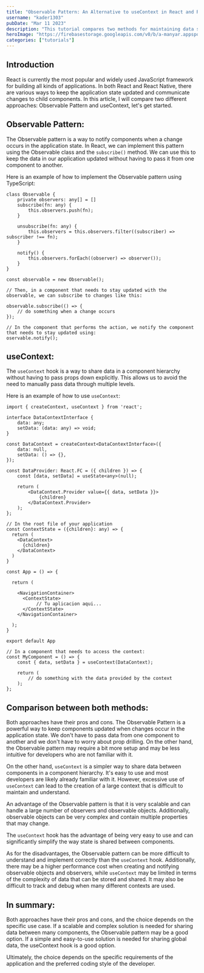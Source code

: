 ```yaml
---
title: "Observable Pattern: An Alternative to useContext in React and React Native"
username: "kader1303"
pubDate: "Mar 11 2023"
description: "This tutorial compares two methods for maintaining data synchronization in React: the Observable Pattern and useContext. It includes examples of how to implement them, their advantages, disadvantages, and main differences."
heroImage: "https://firebasestorage.googleapis.com/v0/b/a-manyar.appspot.com/o/Banner.png?alt=media&token=1b640fc3-8a89-4e34-aa6a-e6cc48a6c4eb"
categories: ["tutorials"]
---
```


## Introduction

React is currently the most popular and widely used JavaScript framework for building all kinds of applications. In both React and React Native, there are various ways to keep the application state updated and communicate changes to child components. In this article, I will compare two different approaches: Observable Pattern and useContext, let's get started.

## Observable Pattern:

The Observable pattern is a way to notify components when a change occurs in the application state. In React, we can implement this pattern using the Observable class and the `subscribe()` method. We can use this to keep the data in our application updated without having to pass it from one component to another.

Here is an example of how to implement the Observable pattern using TypeScript:

```
class Observable {
    private observers: any[] = []
    subscribe(fn: any) {
        this.observers.push(fn);
    }

    unsubscribe(fn: any) {
        this.observers = this.observers.filter((subscriber) => subscriber !== fn);
    }

    notify() {
        this.observers.forEach((observer) => observer());
    }
}

const observable = new Observable();

// Then, in a component that needs to stay updated with the observable, we can subscribe to changes like this:

observable.subscribe(() => {
    // do something when a change occurs
});

// In the component that performs the action, we notify the component that needs to stay updated using:
oservable.notify();

```

## useContext:

The `useContext` hook is a way to share data in a component hierarchy without having to pass props down explicitly. This allows us to avoid the need to manually pass data through multiple levels.

Here is an example of how to use `useContext`:

```
import { createContext, useContext } from 'react';

interface DataContextInterface {
    data: any;
    setData: (data: any) => void;
}

const DataContext = createContext<DataContextInterface>({
    data: null,
    setData: () => {},
});

const DataProvider: React.FC = ({ children }) => {
    const [data, setData] = useState<any>(null);

    return (
        <DataContext.Provider value={{ data, setData }}>
            {children}
        </DataContext.Provider>
    );
};

// In the root file of your application
const ContextState = ({children}: any) => {
  return (
    <DataContext>
      {children}
    </DataContext>
  )
}

const App = () => {

  return (

    <NavigationContainer>
      <ContextState>
	       // Tu aplicacion aqui...
      </ContextState>
    </NavigationContainer>
    
  );
}

export default App

// In a component that needs to access the context:
const MyComponent = () => {
    const { data, setData } = useContext(DataContext);

    return (
        // do something with the data provided by the context
    );
};

```

## Comparison between both methods:

Both approaches have their pros and cons. The Observable Pattern is a powerful way to keep components updated when changes occur in the application state. We don't have to pass data from one component to another and we don't have to worry about prop drilling. On the other hand, the Observable pattern may require a bit more setup and may be less intuitive for developers who are not familiar with it.

On the other hand, `useContext` is a simpler way to share data between components in a component hierarchy. It's easy to use and most developers are likely already familiar with it. However, excessive use of `useContext` can lead to the creation of a large context that is difficult to maintain and understand.

An advantage of the Observable pattern is that it is very scalable and can handle a large number of observers and observable objects. Additionally, observable objects can be very complex and contain multiple properties that may change.

The `useContext` hook has the advantage of being very easy to use and can significantly simplify the way state is shared between components.

As for the disadvantages, the Observable pattern can be more difficult to understand and implement correctly than the `useContext` hook. Additionally, there may be a higher performance cost when creating and notifying observable objects and observers, while `useContext` may be limited in terms of the complexity of data that can be stored and shared. It may also be difficult to track and debug when many different contexts are used.

## In summary:

Both approaches have their pros and cons, and the choice depends on the specific use case. If a scalable and complex solution is needed for sharing data between many components, the Observable pattern may be a good option. If a simple and easy-to-use solution is needed for sharing global data, the useContext hook is a good option.

Ultimately, the choice depends on the specific requirements of the application and the preferred coding style of the developer.
